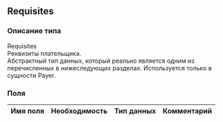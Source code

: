 
## Requisites

### Описание типа
Requisites<br/>Реквизиты плательщика.<br/>Абстрактный тип данных, который реально является одним из перечисленных в нижеследующих разделах. Используется только в сущности Payer.<br/>
### Поля

| Имя поля | Необходимость | Тип данных | Комментарий |
|---|---|---|---|
